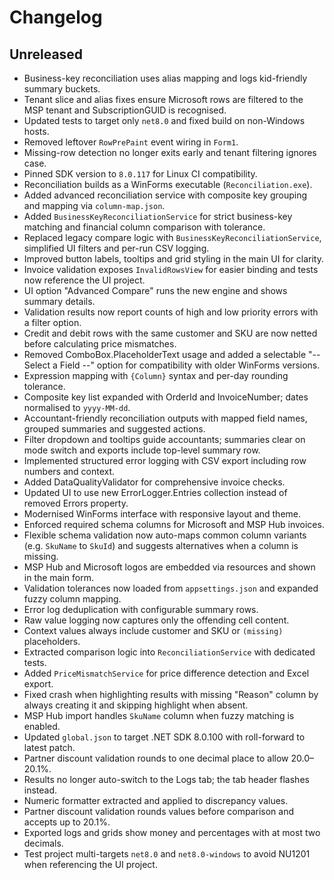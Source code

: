 # Changelog

## Unreleased
- Business-key reconciliation uses alias mapping and logs kid-friendly summary buckets.
- Tenant slice and alias fixes ensure Microsoft rows are filtered to the MSP tenant and SubscriptionGUID is recognised.
- Updated tests to target only `net8.0` and fixed build on non-Windows hosts.
- Removed leftover `RowPrePaint` event wiring in `Form1`.
- Missing-row detection no longer exits early and tenant filtering ignores case.
- Pinned SDK version to `8.0.117` for Linux CI compatibility.
- Reconciliation builds as a WinForms executable (`Reconciliation.exe`).
- Added advanced reconciliation service with composite key grouping and mapping
  via `column-map.json`.
- Added `BusinessKeyReconciliationService` for strict business-key matching and
  financial column comparison with tolerance.
- Replaced legacy compare logic with `BusinessKeyReconciliationService`, simplified UI filters and per-run CSV logging.
- Improved button labels, tooltips and grid styling in the main UI for clarity.
- Invoice validation exposes `InvalidRowsView` for easier binding and tests now reference the UI project.
- UI option "Advanced Compare" runs the new engine and shows summary details.
- Validation results now report counts of high and low priority errors with a filter option.
- Credit and debit rows with the same customer and SKU are now netted before
  calculating price mismatches.
- Removed ComboBox.PlaceholderText usage and added a selectable "-- Select a Field --" option for compatibility with older WinForms versions.
- Expression mapping with `{Column}` syntax and per-day rounding tolerance.
- Composite key list expanded with OrderId and InvoiceNumber; dates normalised to `yyyy-MM-dd`.
- Accountant-friendly reconciliation outputs with mapped field names, grouped summaries and suggested actions.
- Filter dropdown and tooltips guide accountants; summaries clear on mode switch and exports include top-level summary row.
- Implemented structured error logging with CSV export including row numbers and context.
- Added DataQualityValidator for comprehensive invoice checks.
- Updated UI to use new ErrorLogger.Entries collection instead of removed Errors property.
- Modernised WinForms interface with responsive layout and theme.
- Enforced required schema columns for Microsoft and MSP Hub invoices.
- Flexible schema validation now auto-maps common column variants (e.g. `SkuName` to `SkuId`) and suggests alternatives when a column is missing.
- MSP Hub and Microsoft logos are embedded via resources and shown in the main form.
- Validation tolerances now loaded from `appsettings.json` and expanded fuzzy column mapping.
- Error log deduplication with configurable summary rows.
- Raw value logging now captures only the offending cell content.
- Context values always include customer and SKU or `(missing)` placeholders.
- Extracted comparison logic into `ReconciliationService` with dedicated tests.
- Added `PriceMismatchService` for price difference detection and Excel export.
- Fixed crash when highlighting results with missing "Reason" column by always creating it and skipping highlight when absent.
- MSP Hub import handles `SkuName` column when fuzzy matching is enabled.
- Updated `global.json` to target .NET SDK 8.0.100 with roll-forward to latest patch.
- Partner discount validation rounds to one decimal place to allow 20.0–20.1%.
- Results no longer auto-switch to the Logs tab; the tab header flashes instead.
- Numeric formatter extracted and applied to discrepancy values.
- Partner discount validation rounds values before comparison and accepts up to 20.1%.
- Exported logs and grids show money and percentages with at most two decimals.
- Test project multi-targets `net8.0` and `net8.0-windows` to avoid NU1201 when referencing the UI project.
